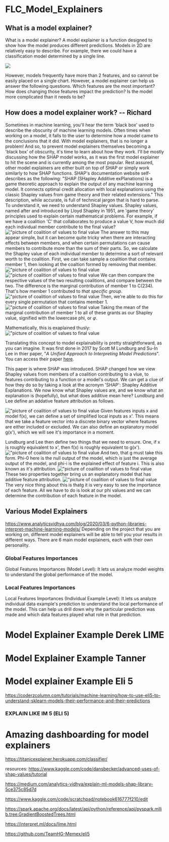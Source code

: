 # FLC_Model_Explainers


## What is a model explainer? 

What is a model explainer?
A model explainer is a function designed to show how the model produces different predictions.
Models in 2D are relatively easy to describe. For example, there we could have a classification model determined by a single line.

![](2DModel.png)

However, models frequently have more than 2 features, and so cannot be easily placed on a single chart. However, a model explainer can help us answer the following questions.
Which features are the most important?
How does changing those features impact the prediction?
Is the model more complicated than it needs to be?



## How does a model explainer work? -- Richard

Sometimes in machine learning, you'll hear the term 'black box' used to describe the obscurity of machine learning models. Often times when working on a model, it falls to the user to determine how a model came to the conclusions that it did. With model explainers, that is no longer a problem! And so, to prevent model explainers themselves becoming a 'black box' of obscurity, it's time to learn about how they work.
I'll be mostly discussing how the SHAP model works, as it was the first model explainer to hit the scene and is currently among the most popular. Rest assured, other model explainers are either built on top of SHAP or simply work similarly to how SHAP functions.
SHAP's documentation website self-describes as the following: "SHAP (SHapley Additive exPlanations) is a game theoretic approach to explain the output of any machine learning model. It connects optimal credit allocation with local explanations using the classic Shapley values from game theory and their related extensions."
This description, while accurate, is full of technical jargon that is hard to parse. To understand it, we need to understand Shapley values.
Shapley values, named after and introduced by Lloyd Shapley in 1951, are 'game theory' principles used to explain certain mathematical problems. For example, if we have a coalition 'C' that collaborates to produce a value V, how much did each individual member contribute to the final value?
!["picture of coalition of values to final value](photos/nanpic1.png)
The answer to this may appear simple, but it can become quite tricky when there are interacting effects between members, and when certain permutations can cause members to contribute more than the sum of their parts. So, we calculate the Shapley value of each individual member to determine a sort of relevant worth to the coalition. First, we can take sample a coalition that contains member 1, then looking at the coaltion formed by removing that member. 
!["picture of coalition of values to final value](photos/nanpic2.png)
!["picture of coalition of values to final value](photos/nanpic3.png)
We can then compare the respective values of the two resulting coalitions, and compare between the two. The difference is the marginal contribution of member 1 to C(234). That's how member 1 contributed to _that specific group_.
!["picture of coalition of values to final value](photos/nanpic4.png)
Then, we're able to do this for every single permutation that contains member 1.
!["picture of coalition of values to final value](photos/nanpic5.png)
Taking the mean of the marginal contribution of member 1 to all of these grants as our Shapley value, signified with the lowercase phi, or $\varphi$.

Mathematically, this is exaplained thusly:
!["picture of coalition of values to final value](photos/nanpic6.png)

Translating this concept to model explainability is pretty straightforward, as you can imagine. It was first done in 2017 by Scott M Lundburg and Su-In Lee in thier paper, "_A Unified Approach to Interpreting Model Predictions_". You can access their paper [here](https://proceedings.neurips.cc/paper/2017/hash/8a20a8621978632d76c43dfd28b67767-Abstract.html).

This paper is where SHAP was introduced. SHAP changed how we view Shapley values from members of a coalition contributing to a vlue, to features contributing to a function or a model's output.
We can get a clue of how they do so by taking a look at the acronym 'SHAP': Shapley Additive Explanations.
We now know what Shapley values are, and we know what an explanation is (hopefully), but what does additive mean here?
Lundburg and Lee define an addative feature attribution as follows.

!["picture of coalition of values to final value](photos/nanpic7.png)
Given features inputs x and model f(x), we can define a set of simplified local inputs as x'. This means that we take a feature vector into a discrete binary vector where features are either included or excluded. We can also define an explanatory model g(x'), which we will see it's importance in a moment.

Lundburg and Lee then define two things that we need to ensure. One, if x is roughly equivalent to x', then f(x) is roughly equivalent to g(x').
!["picture of coalition of values to final value](photos/nanpic8.png)
And two, that g must take this form. Phi-0 here is the null output of the model, which is just the average output of the model, and phi-i is the explained effect of feature i. This is also known as it's attribution.
!["picture of coalition of values to final value](photos/nanpic9.png)
These two properties together bring us an explanatory model that has additive feature attribution.
!["picture of coalition of values to final value](photos/nanpic10.png)
The very nice thing about this is thatg it is very easy to see the importance of each feature. All we have to do is look at our phi values and we can determine the contribution of each feature in the model.

## Various Model Explainers 

https://www.analyticsvidhya.com/blog/2020/03/6-python-libraries-interpret-machine-learning-models/
Depending on the project that you are working on, different model explainers will be able to tell you your results in different ways. There are 6 main model explainers, each with their own personality.


### Global Features Importances
Global Features Importances (Model Level): It lets us analyze model weights to understand the global performance of the model.

### Local Features Importances 
Local Features Importances (Individual Example Level): It lets us analyze individual data example's prediction to understand the local performance of the model. This can help us drill down why the particular prediction was made and which data features played what role in that prediction.


# Model Explainer Example Derek LIME



# Model Explainer Example Tanner 





# Model explainer Example Eli 5
https://coderzcolumn.com/tutorials/machine-learning/how-to-use-eli5-to-understand-sklearn-models-their-performance-and-their-predictions
### EXPLAIN LIKE IM 5  (ELI 5)



# Amazing dashboarding for model explainers

https://titanicexplainer.herokuapp.com/classifier/





resources: 
https://www.kaggle.com/code/dansbecker/advanced-uses-of-shap-values/tutorial

https://medium.com/analytics-vidhya/explain-ml-models-shap-library-5ce375c85d7d

https://www.kaggle.com/code/scratchpad/notebook616777f210/edit

https://spark.apache.org/docs/latest/api/python/reference/api/pyspark.mllib.tree.GradientBoostedTrees.html

https://interpret.ml/docs/lime.html

https://github.com/TeamHG-Memex/eli5


